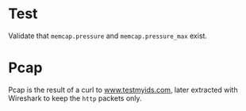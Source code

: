 # Test

Validate that `memcap.pressure` and `memcap.pressure_max` exist.

# Pcap

Pcap is the result of a curl to www.testmyids.com, later extracted with
Wireshark to keep the ``http`` packets only.
